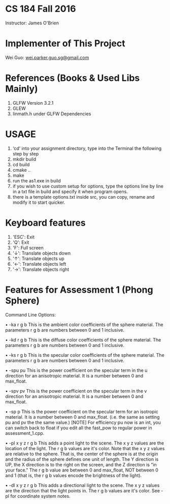 # CS 184 Fall 2016
Instructor: James O'Brien

# Implementer of This Project
Wei Guo: wei.parker.guo.sg@gmail.com

# References (Books & Used Libs Mainly)
1. GLFW Version 3.2.1
2. GLEW
3. linmath.h under GLFW Dependencies

# USAGE
1. ‘cd’ into your assignment directory, type into the Terminal the following step by step
2. mkdir build
3. cd build
4. cmake ..
5. make
6. run the as1.exe in build
7. if you wish to use custom setup for options, type the options line by line in a txt file in build and specify it when program opens.
8. there is a template options.txt inside src, you can copy, rename and modify it to start quicker.

# Keyboard features
1. 'ESC': Exit
2. 'Q': Exit
3. 'F': Full screen
4. '↓': Translate objects down
5. '↑': Translate objects up
6. '←': Translate objects left
7. '→': Translate objects right

# Features for Assessment 1 (Phong Sphere)

Command Line Options:

• -ka r g b 
This is the ambient color coefficients of the sphere material. The parameters r g b are numbers between 0 and 1 inclusive.

• -kd r g b 
This is the diffuse color coefficients of the sphere material. The parameters r g b are numbers between 0 and 1 inclusive. 

• -ks r g b 
This is the specular color coefficients of the sphere material. The parameters r g b are numbers between 0 and 1 inclusive. 

• -spu pu 
This is the power coefficient on the specular term in the u direction for an anisotropic material. 
It is a number between 0 and max_float.

• -spv pv 
This is the power coefficient on the specular term in the v direction for an anisotropic material. 
It is a number between 0 and max_float.

• -sp p 
This is the power coefficient on the specular term for an isotropic material. It is a number between 0 and max_float. (i.e. the same as setting pu and pv the the same value.)
[NOTE] For efficiency pu now is an int, you can switch back to float if you edit all the fast_pow to regular power in assessment_1.cpp.

• -pl x y z r g b 
This adds a point light to the scene. The x y z values are the location of the light. The r g b values are it's color. Note that the x y z values are relative to the sphere. That is, the center of the sphere is at the origin and the radius of the sphere defines one unit of length. The Y direction is UP, the X direction is to the right on the screen, and the Z direction is "in your face." The r g b value are between 0 and max_float, NOT between 0 and 1 (that is, the r g b values encode the brightness of the light).

• -dl x y z r g b 
This adds a directional light to the scene. The x y z values are the direction that the light points in. The r g b values are it's color. See -pl for coordinate system notes.